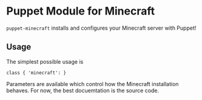 # Puppet Module for Minecraft

`puppet-minecraft` installs and configures your Minecraft server with Puppet!

## Usage

The simplest possible usage is

    class { 'minecraft': }

Parameters are available which control how the Minecraft installation
behaves. For now, the best docuemtation is the source code.
